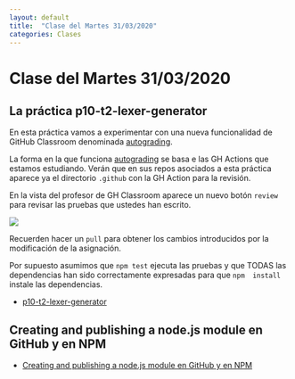 ```yaml
---
layout: default
title:  "Clase del Martes 31/03/2020"
categories: Clases
---
```


# Clase del Martes 31/03/2020

## La práctica p10-t2-lexer-generator

En esta práctica vamos a experimentar con una nueva funcionalidad de
GitHub Classroom denominada [autograding](https://classroom.github.com/help/auto-grading).

La forma en la que funciona [autograding](https://classroom.github.com/help/auto-grading) se basa e las GH Actions que estamos estudiando. Verán que en sus repos asociados a esta práctica aparece ya el directorio `.github` con la GH Action para la revisión.

En la vista del profesor de GH Classroom aparece un nuevo botón `review` para revisar las pruebas que ustedes han escrito.

![]({{site.baseurl}}/assets/images/github-classroom-autograde.png)

Recuerden hacer un `pull` para obtener los cambios introducidos por la modificación de la asignación.

Por supuesto asumimos que `npm test` ejecuta las pruebas y que TODAS las dependencias han sido correctamente expresadas para que `npm  install` instale las dependencias.


* [p10-t2-lexer-generator]({{site.baseurl}}/tema2-expresiones-regulares-y-analisis-lexico/practicas/p10-t2-lexer-generator/)

## Creating and publishing a node.js module en GitHub y en NPM

* [Creating and publishing a node.js module en GitHub y en NPM]({{{site.baseurl}}/tema1-introduccion-a-javascript/creating-and-publishing-npm-module)

